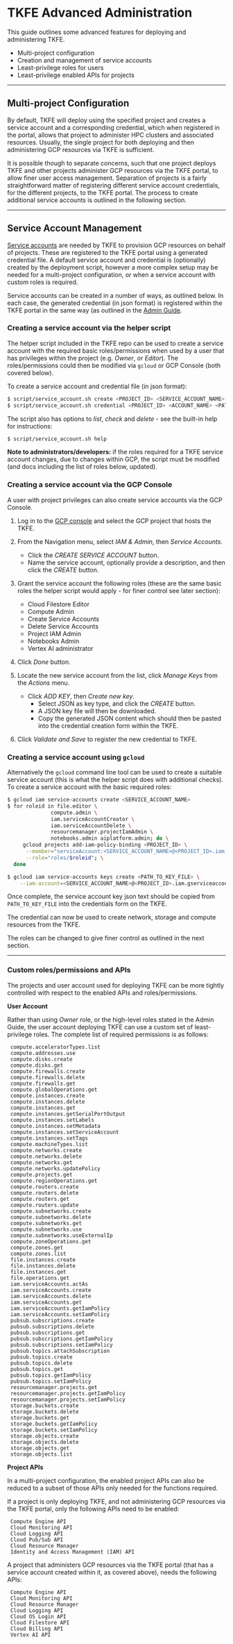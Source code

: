 # TKFE Advanced Administration
<!--
0        1         2         3         4         5         6         7        8
1234567890123456789012345678901234567890123456789012345678901234567890234567890
-->
This guide outlines some advanced features for deploying and administering
TKFE.

- Multi-project configuration
- Creation and management of service accounts
- Least-privilege roles for users
- Least-privilege enabled APIs for projects

---

## Multi-project Configuration

By default, TKFE will deploy using the specified project and creates a service
account and a corresponding credential, which when registered in the portal,
allows that project to administer HPC clusters and associated resources.
Usually, the single project for both deploying and then administering GCP
resources via TKFE is sufficient.

It is possible though to separate concerns, such that one project deploys TKFE
and other projects administer GCP resources via the TKFE portal, to allow finer
user access management.  Separation of projects is a fairly straightforward
matter of registering different service account credentials, for the different
projects, to the TKFE portal. The process to create additional service accounts
is outlined in the following section.

---

## Service Account Management

[Service accounts](https://cloud.google.com/iam/docs/service-accounts) are
needed by TKFE to provision GCP resources on behalf of projects.
These are registered to the TKFE portal using a generated credential file.  A
default service account and credential is (optionally) created by the
deployment script, however a more complex setup may be needed for a
multi-project configuration, or when a service account with custom roles is
required.

Service accounts can be created in a number of ways, as outlined below. In each
case, the generated credential (in json format) is registered within the TKFE
portal in the same way (as outlined in the [Admin Guide](admin_guide.md).

### Creating a service account via the helper script

The helper script included in the TKFE repo can be used to create a service
account with the required basic roles/permissions when used by a user that has
privileges within the project (e.g. *Owner*, or *Editor*).  The
roles/permissions could then be modified via `gcloud` or GCP Console (both
covered below).

To create a service account and credential file (in json format):

```bash
$ script/service_account.sh create <PROJECT_ID> <SERVICE_ACCOUNT_NAME>
$ script/service_account.sh credential <PROJECT_ID> <ACCOUNT_NAME> <PATH_TO_KEY_FILE>
```

The script also has options to *list*, *check* and *delete* - see the
built-in help for instructions:

```bash
$ script/service_account.sh help
```

**Note to administrators/developers:** if the roles required for a
TKFE service account changes, due to changes within GCP, the script
must be modified (and docs including the list of roles below,
updated).

### Creating a service account via the GCP Console

A user with project privileges can also create service accounts via the GCP
Console.

1. Log in to the [GCP console](https://console.cloud.google.com/) and select
   the GCP project that hosts the TKFE.

1. From the Navigation menu, select *IAM & Admin*, then *Service Accounts*.
   - Click the *CREATE SERVICE ACCOUNT* button.
   - Name the service account, optionally provide a description, and then
     click the *CREATE* button.

1. Grant the service account the following roles (these are the same basic
   roles the helper script would apply - for finer control see later section):
   - Cloud Filestore Editor
   - Compute Admin
   - Create Service Accounts
   - Delete Service Accounts
   - Project IAM Admin
   - Notebooks Admin
   - Vertex AI administrator

1. Click *Done* button.

1. Locate the new service account from the list, click *Manage Keys* from the
   *Actions* menu.
   - Click *ADD KEY*, then *Create new key*.
     - Select JSON as key type, and click the *CREATE* button.
     - A JSON key file will then be downloaded.
     - Copy the generated JSON content which should then be pasted into the
       credential creation form within the TKFE.

1. Click *Validate and Save* to register the new credential to TKFE.

### Creating a service account using `gcloud`

Alternatively the `gcloud` command line tool can be used to create a suitable
service account (this is what the helper script does with additional checks).
To create a service account with the basic required roles:

```bash
$ gcloud iam service-accounts create <SERVICE_ACCOUNT_NAME>
$ for roleid in file.editor \
              compute.admin \
              iam.serviceAccountCreator \
              iam.serviceAccountDelete \
              resourcemanager.projectIamAdmin \
              notebooks.admin aiplatform.admin; do \
     gcloud projects add-iam-policy-binding <PROJECT_ID> \
      --member="serviceAccount:<SERVICE_ACCOUNT_NAME>@<PROJECT_ID>.iam.gserviceaccount.com" \
      --role="roles/$roleid"; \
  done

$ gcloud iam service-accounts keys create <PATH_TO_KEY_FILE> \
    --iam-account=<SERVICE_ACCOUNT_NAME>@<PROJECT_ID>.iam.gserviceaccount.com
```

Once complete, the service account key json text should be copied from
`PATH_TO_KEY_FILE` into the credentials form on the TKFE.

The credential can now be used to create network, storage and compute resources
from the TKFE.

The roles can be changed to give finer control as outlined in the next section.

---

### Custom roles/permissions and APIs

The projects and user account used for deploying TKFE can be more tightly
controlled with respect to the enabled APIs and roles/permissions.

**User Account**

Rather than using *Owner* role, or the high-level roles stated in the Admin
Guide, the user account deploying TKFE can use a custom set of least-privilege
roles.  The complete list of required permissions is as follows:
<!-- TODO: this list needs regularly checking and maintaining -->

```Text
 compute.acceleratorTypes.list
 compute.addresses.use
 compute.disks.create
 compute.disks.get
 compute.firewalls.create
 compute.firewalls.delete
 compute.firewalls.get
 compute.globalOperations.get
 compute.instances.create
 compute.instances.delete
 compute.instances.get
 compute.instances.getSerialPortOutput
 compute.instances.setLabels
 compute.instances.setMetadata
 compute.instances.setServiceAccount
 compute.instances.setTags
 compute.machineTypes.list
 compute.networks.create
 compute.networks.delete
 compute.networks.get
 compute.networks.updatePolicy
 compute.projects.get
 compute.regionOperations.get
 compute.routers.create
 compute.routers.delete
 compute.routers.get
 compute.routers.update
 compute.subnetworks.create
 compute.subnetworks.delete
 compute.subnetworks.get
 compute.subnetworks.use
 compute.subnetworks.useExternalIp
 compute.zoneOperations.get
 compute.zones.get
 compute.zones.list
 file.instances.create
 file.instances.delete
 file.instances.get
 file.operations.get
 iam.serviceAccounts.actAs
 iam.serviceAccounts.create
 iam.serviceAccounts.delete
 iam.serviceAccounts.get
 iam.serviceAccounts.getIamPolicy
 iam.serviceAccounts.setIamPolicy
 pubsub.subscriptions.create
 pubsub.subscriptions.delete
 pubsub.subscriptions.get
 pubsub.subscriptions.getIamPolicy
 pubsub.subscriptions.setIamPolicy
 pubsub.topics.attachSubscription
 pubsub.topics.create
 pubsub.topics.delete
 pubsub.topics.get
 pubsub.topics.getIamPolicy
 pubsub.topics.setIamPolicy
 resourcemanager.projects.get
 resourcemanager.projects.getIamPolicy
 resourcemanager.projects.setIamPolicy
 storage.buckets.create
 storage.buckets.delete
 storage.buckets.get
 storage.buckets.getIamPolicy
 storage.buckets.setIamPolicy
 storage.objects.create
 storage.objects.delete
 storage.objects.get
 storage.objects.list
```

<!--TODO: For a TKFE Service Account (the one registered with a credential to administer resources via the portal) is... -->

**Project APIs**

In a multi-project configuration, the enabled project APIs can also be
reduced to a subset of those APIs only needed for the functions required.

If a project is only deploying TKFE, and not administering GCP resources via
the TKFE portal, only the following APIs need to be enabled:

```Text
 Compute Engine API
 Cloud Monitoring API
 Cloud Logging API
 Cloud Pub/Sub API
 Cloud Resource Manager
 Identity and Access Management (IAM) API
```

A project that administers GCP resources via the TKFE portal (that has a
service account created within it, as covered above), needs the following APIs:

```Text
 Compute Engine API
 Cloud Monitoring API
 Cloud Resource Manager
 Cloud Logging API
 Cloud OS Login API
 Cloud Filestore API
 Cloud Billing API
 Vertex AI API
```
